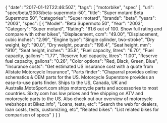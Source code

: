 {
    "date": "2017-01-12T22:46:50Z",
    "tags": [
        "motorbike",
        "spec"
    ],
    "url": "spec\/beta\/2003\/beta-supermoto-50",
    "title": "Super motard Beta Supermoto 50",
    "categories": "Super motard",
    "brands": "beta",
    "years": "2003",
    "spec": [
        {
            "Model": "Beta Supermoto 50",
            "Year": "2003",
            "Category": "Super motard",
            "Rating": "61.6 out of 100. Show full rating and compare with other bikes",
            "Displacement, ccm": "49.00",
            "Displacement, cubic inches": "2.99",
            "Engine type": "Single cylinder, two-stroke",
            "Dry weight, kg": "90.0",
            "Dry weight, pounds": "198.4",
            "Seat height, mm": "910",
            "Seat height, inches": "35.8",
            "Fuel capacity, litres": "6.70",
            "Fuel capacity, gallons": "1.77",
            "Reserve fuel capacity, litres": "1.00",
            "Reserve fuel capacity, gallons": "0.26",
            "Color options": "Red, Black, Green, Blue",
            "Insurance costs": "Get estimated US insurance cost with a quote from Allstate Motorcycle Insurance",
            "Parts finder": "Chaparral provides online schematics & OEM parts for the US.   Motorcycle Superstore provides an easy-to-use parts finder. Ships to the US, Canada, UK and Australia.MotoSport.com ships motorcycle parts and accessories to most countries.    Sixity.com has low prices and free shipping on ATV and motorcycle parts to the US. Also check out our overview of motorcycle webshops at Bikez.info",
            "Loans, tests, etc": "Search the web for dealers, loan costs, tests, customizing, etc",
            "Related bikes": "List related bikes for comparison of specs"
        }
    ]
}